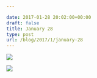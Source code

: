 ```yaml
---

date: 2017-01-28 20:02:00+00:00
draft: false
title: January 28
type: post
url: /blog/2017/1/january-28
---
```




  
![](/images/2017-01-28-20171january-28/20170128-DSCF4658.jpg)

  

  
![](/images/2017-01-28-20171january-28/20170128-DSCF4662.jpg)

  


